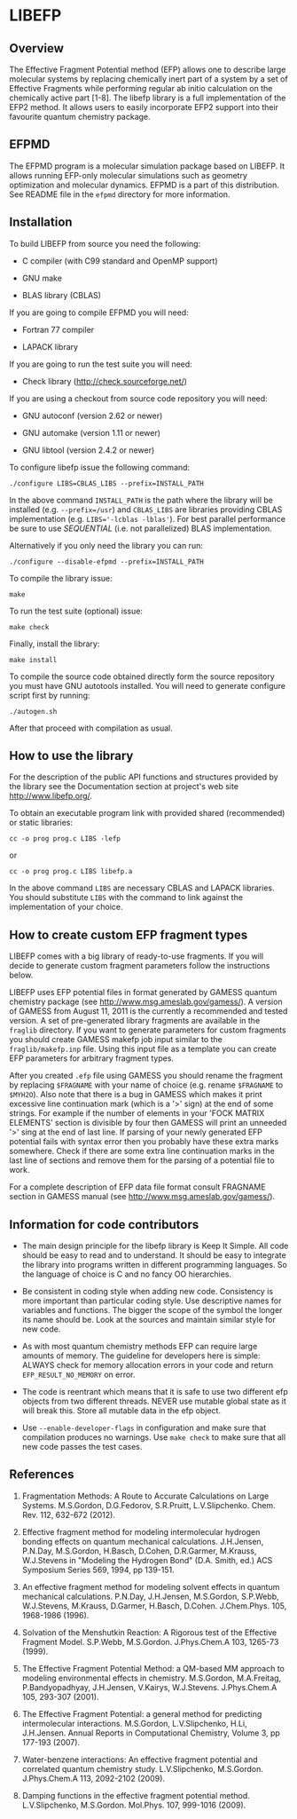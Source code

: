 # LIBEFP

## Overview

The Effective Fragment Potential method (EFP) allows one to describe large
molecular systems by replacing chemically inert part of a system by a set of
Effective Fragments while performing regular ab initio calculation on the
chemically active part [1-8]. The libefp library is a full implementation of
the EFP2 method. It allows users to easily incorporate EFP2 support into their
favourite quantum chemistry package.


## EFPMD

The EFPMD program is a molecular simulation package based on LIBEFP. It allows
running EFP-only molecular simulations such as geometry optimization and
molecular dynamics. EFPMD is a part of this distribution. See README file in
the `efpmd` directory for more information.


## Installation

To build LIBEFP from source you need the following:

- C compiler (with C99 standard and OpenMP support)

- GNU make

- BLAS library (CBLAS)

If you are going to compile EFPMD you will need:

- Fortran 77 compiler

- LAPACK library

If you are going to run the test suite you will need:

- Check library (http://check.sourceforge.net/)

If you are using a checkout from source code repository you will need:

- GNU autoconf (version 2.62 or newer)

- GNU automake (version 1.11 or newer)

- GNU libtool (version 2.4.2 or newer)


To configure libefp issue the following command:

	./configure LIBS=CBLAS_LIBS --prefix=INSTALL_PATH

In the above command `INSTALL_PATH` is the path where the library will be
installed (e.g. `--prefix=/usr`) and `CBLAS_LIBS` are libraries providing CBLAS
implementation (e.g. `LIBS='-lcblas -lblas'`). For best parallel performance be
sure to use _SEQUENTIAL_ (i.e. not parallelized) BLAS implementation.

Alternatively if you only need the library you can run:

	./configure --disable-efpmd --prefix=INSTALL_PATH

To compile the library issue:

	make

To run the test suite (optional) issue:

	make check

Finally, install the library:

	make install


To compile the source code obtained directly form the source repository you
must have GNU autotools installed. You will need to generate configure script
first by running:

	./autogen.sh

After that proceed with compilation as usual.


## How to use the library

For the description of the public API functions and structures provided by the
library see the Documentation section at project's web site
http://www.libefp.org/.

To obtain an executable program link with provided shared (recommended) or
static libraries:

	cc -o prog prog.c LIBS -lefp

or

	cc -o prog prog.c LIBS libefp.a

In the above command `LIBS` are necessary CBLAS and LAPACK libraries. You
should substitute `LIBS` with the command to link against the implementation of
your choice.


## How to create custom EFP fragment types

LIBEFP comes with a big library of ready-to-use fragments. If you will decide
to generate custom fragment parameters follow the instructions below.

LIBEFP uses EFP potential files in format generated by GAMESS quantum
chemistry package (see http://www.msg.ameslab.gov/gamess/). A version of GAMESS
from August 11, 2011 is the currently a recommended and tested version. A set
of pre-generated library fragments are available in the `fraglib` directory. If
you want to generate parameters for custom fragments you should create GAMESS
makefp job input similar to the `fraglib/makefp.inp` file. Using this input
file as a template you can create EFP parameters for arbitrary fragment types.

After you created `.efp` file using GAMESS you should rename the fragment by
replacing `$FRAGNAME` with your name of choice (e.g. rename `$FRAGNAME` to
`$MYH2O`). Also note that there is a bug in GAMESS which makes it print
excessive line continuation mark (which is a '>' sign) at the end of some
strings. For example if the number of elements in your 'FOCK MATRIX ELEMENTS'
section is divisible by four then GAMESS will print an unneeded '>' sing at the
end of last line. If parsing of your newly generated EFP potential fails with
syntax error then you probably have these extra marks somewhere. Check if
there are some extra line continuation marks in the last line of sections and
remove them for the parsing of a potential file to work.

For a complete description of EFP data file format consult FRAGNAME section in
GAMESS manual (see http://www.msg.ameslab.gov/gamess/).


## Information for code contributors

- The main design principle for the libefp library is Keep It Simple. All
  code should be easy to read and to understand. It should be easy to
  integrate the library into programs written in different programming
  languages. So the language of choice is C and no fancy OO hierarchies.

- Be consistent in coding style when adding new code. Consistency is more
  important than particular coding style. Use descriptive names for variables
  and functions. The bigger the scope of the symbol the longer its name should
  be. Look at the sources and maintain similar style for new code.

- As with most quantum chemistry methods EFP can require large amounts of
  memory. The guideline for developers here is simple: ALWAYS check for memory
  allocation errors in your code and return `EFP_RESULT_NO_MEMORY` on error.

- The code is reentrant which means that it is safe to use two different efp
  objects from two different threads. NEVER use mutable global state as it
  will break this. Store all mutable data in the efp object.

- Use `--enable-developer-flags` in configuration and make sure that
  compilation produces no warnings. Use `make check` to make sure that all new
  code passes the test cases.


## References

1. Fragmentation Methods: A Route to Accurate Calculations on Large Systems.
   M.S.Gordon, D.G.Fedorov, S.R.Pruitt, L.V.Slipchenko. Chem. Rev. 112, 632-672
   (2012).

2. Effective fragment method for modeling intermolecular hydrogen bonding
   effects on quantum mechanical calculations. J.H.Jensen, P.N.Day, M.S.Gordon,
   H.Basch, D.Cohen, D.R.Garmer, M.Krauss, W.J.Stevens in "Modeling the
   Hydrogen Bond" (D.A. Smith, ed.) ACS Symposium Series 569, 1994, pp
   139-151.

3. An effective fragment method for modeling solvent effects in quantum
   mechanical calculations. P.N.Day, J.H.Jensen, M.S.Gordon, S.P.Webb,
   W.J.Stevens, M.Krauss, D.Garmer, H.Basch, D.Cohen. J.Chem.Phys. 105,
   1968-1986 (1996).

4. Solvation of the Menshutkin Reaction: A Rigorous test of the Effective
   Fragment Model. S.P.Webb, M.S.Gordon. J.Phys.Chem.A 103, 1265-73 (1999).

5. The Effective Fragment Potential Method: a QM-based MM approach to modeling
   environmental effects in chemistry. M.S.Gordon, M.A.Freitag,
   P.Bandyopadhyay, J.H.Jensen, V.Kairys, W.J.Stevens. J.Phys.Chem.A 105,
   293-307 (2001).

6. The Effective Fragment Potential: a general method for predicting
   intermolecular interactions. M.S.Gordon, L.V.Slipchenko, H.Li, J.H.Jensen.
   Annual Reports in Computational Chemistry, Volume 3, pp 177-193 (2007).

7. Water-benzene interactions: An effective fragment potential and correlated
   quantum chemistry study. L.V.Slipchenko, M.S.Gordon. J.Phys.Chem.A 113,
   2092-2102 (2009).

8. Damping functions in the effective fragment potential method. L.V.Slipchenko,
   M.S.Gordon. Mol.Phys. 107, 999-1016 (2009).
